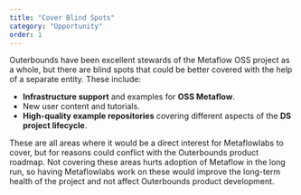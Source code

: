 ```yaml
---
title: "Cover Blind Spots"
category: "Opportunity"
order: 1
---
```


Outerbounds have been excellent stewards of the Metaflow OSS project as a whole, but there are blind spots that could be better covered with the help of a separate entity. These include:

- **Infrastructure support** and examples for **OSS Metaflow**.
- New user content and tutorials.
- **High-quality example repositories** covering different aspects of the **DS project lifecycle**.

These are all areas where it would be a direct interest for Metaflowlabs to cover, but for reasons could conflict with the Outerbounds product roadmap. Not covering these areas hurts adoption of Metaflow in the long run, so having Metaflowlabs work on these would improve the long-term health of the project and not affect Outerbounds product development.
